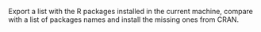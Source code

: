 Export a list with the R packages installed in the current machine, compare with a list of packages names and install the missing ones from CRAN.
